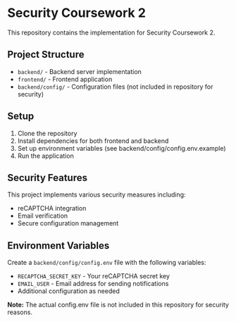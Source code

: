 # Security Coursework 2

This repository contains the implementation for Security Coursework 2.

## Project Structure

- `backend/` - Backend server implementation
- `frontend/` - Frontend application
- `backend/config/` - Configuration files (not included in repository for security)

## Setup

1. Clone the repository
2. Install dependencies for both frontend and backend
3. Set up environment variables (see backend/config/config.env.example)
4. Run the application

## Security Features

This project implements various security measures including:
- reCAPTCHA integration
- Email verification
- Secure configuration management

## Environment Variables

Create a `backend/config/config.env` file with the following variables:
- `RECAPTCHA_SECRET_KEY` - Your reCAPTCHA secret key
- `EMAIL_USER` - Email address for sending notifications
- Additional configuration as needed

**Note:** The actual config.env file is not included in this repository for security reasons. 